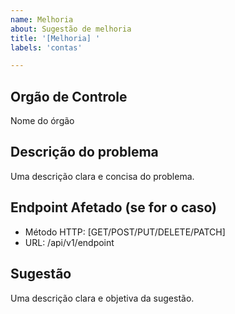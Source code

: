 ```yaml
---
name: Melhoria
about: Sugestão de melhoria
title: '[Melhoria] '
labels: 'contas'

---
```

## Orgão de Controle
Nome do órgão

## Descrição do problema
Uma descrição clara e concisa do problema.

## Endpoint Afetado (se for o caso)
- Método HTTP: [GET/POST/PUT/DELETE/PATCH]
- URL: /api/v1/endpoint

## Sugestão
Uma descrição clara e objetiva da sugestão.

